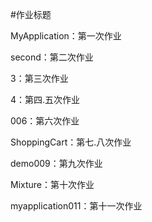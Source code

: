 #作业标题

MyApplication：第一次作业     

second：第二次作业

3：第三次作业

4：第四.五次作业

006：第六次作业

ShoppingCart：第七.八次作业

demo009：第九次作业

Mixture：第十次作业

myapplication011：第十一次作业
